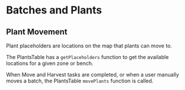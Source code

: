# Batches and Plants

## Plant Movement

Plant placeholders are locations on the map that plants can move to.

The PlantsTable has a `getPlaceholders` function to get the available locations
for a given zone or bench.

When Move and Harvest tasks are completed, or when a user manually moves a batch,
the PlantsTable `movePlants` function is called.